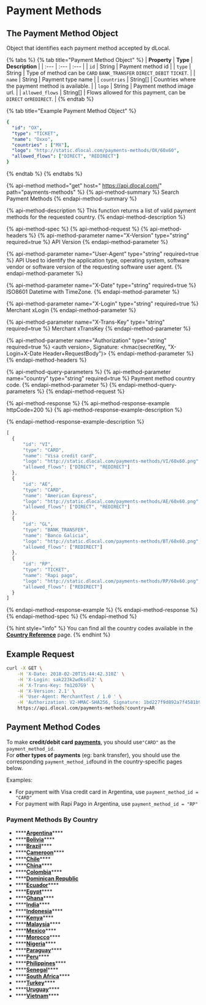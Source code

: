 # Payment Methods

## The Payment Method Object

Object that identifies each payment method accepted by dLocal.

{% tabs %}
{% tab title="Payment Method Object" %}
| **Property** | **Type** | **Description** |
| :--- | :--- | :--- |
| `id` | String | Payment method id |
| `type` | String | Type of method can be `CARD` `BANK_TRANSFER` `DIRECT_DEBIT` `TICKET`. |
| `name` | String | Payment type name |
| `countries` | String\[\] | Countries where the payment method is available. |
| `logo` | String | Payment method image url. |
| `allowed_flows` | String\[\] | Flows allowed for this payment, can be `DIRECT` or`REDIRECT`. |
{% endtab %}

{% tab title="Example Payment Method Object" %}
```yaml
{
  "id": "OX",
  "type": "TICKET",
  "name": "Oxxo",
  "countries" : ["MX"],
  "logo": "http://static.dlocal.com/payments-methods/OX/60x60",
  "allowed_flows": ["DIRECT", "REDIRECT"]
}
```
{% endtab %}
{% endtabs %}

{% api-method method="get" host=" https://api.dlocal.com/" path="payments-methods" %}
{% api-method-summary %}
Search Payment Methods
{% endapi-method-summary %}

{% api-method-description %}
This function returns a list of valid payment methods for the requested country.
{% endapi-method-description %}

{% api-method-spec %}
{% api-method-request %}
{% api-method-headers %}
{% api-method-parameter name="X-Version" type="string" required=true %}
API Version
{% endapi-method-parameter %}

{% api-method-parameter name="User-Agent" type="string" required=true %}
API Used to identify the application type, operating system, software vendor or software version of the requesting software user agent.
{% endapi-method-parameter %}

{% api-method-parameter name="X-Date" type="string" required=true %}
ISO8601 Datetime with TimeZone.
{% endapi-method-parameter %}

{% api-method-parameter name="X-Login" type="string" required=true %}
Merchant xLogin
{% endapi-method-parameter %}

{% api-method-parameter name="X-Trans-Key" type="string" required=true %}
Merchant xTransKey
{% endapi-method-parameter %}

{% api-method-parameter name="Authorization" type="string" required=true %}
&lt;auth version&gt;, Signature: &lt;hmac\(secretKey, "X-Login+X-Date Header+RequestBody"\)&gt;
{% endapi-method-parameter %}
{% endapi-method-headers %}

{% api-method-query-parameters %}
{% api-method-parameter name="country" type="string" required=true %}
Payment method country code.
{% endapi-method-parameter %}
{% endapi-method-query-parameters %}
{% endapi-method-request %}

{% api-method-response %}
{% api-method-response-example httpCode=200 %}
{% api-method-response-example-description %}

{% endapi-method-response-example-description %}

```javascript
[
  {
      "id": "VI",
      "type": "CARD",
      "name": "Visa credit card",
      "logo": "http://static.dlocal.com/payments-methods/VI/60x60.png",
      "allowed_flows": ["DIRECT", "REDIRECT"]
  },
  {
      "id": "AE",
      "type": "CARD",
      "name": "American Express",
      "logo": "http://static.dlocal.com/payments-methods/AE/60x60.png",
      "allowed_flows": ["DIRECT", "REDIRECT"]
  },
  {
      "id": "GL",
      "type": "BANK_TRANSFER",
      "name": "Banco Galicia",
      "logo": "http://static.dlocal.com/payments-methods/BT/60x60.png",
      "allowed_flows": ["REDIRECT"]
  },
  {
      "id": "RP",
      "type": "TICKET",
      "name": "Rapi pago",
      "logo": "http://static.dlocal.com/payments-methods/RP/60x60.png",
      "allowed_flows": ["REDIRECT"]
  }
]
```
{% endapi-method-response-example %}
{% endapi-method-response %}
{% endapi-method-spec %}
{% endapi-method %}

{% hint style="info" %}
You can find all the country codes available in the [**Country Reference**](../country-reference.md) page.
{% endhint %}

## Example Request

```bash
curl -X GET \
    -H 'X-Date: 2018-02-20T15:44:42.310Z' \
    -H 'X-Login: sak223k2wdksdl2' \
    -H 'X-Trans-Key: fm12O7G9' \
    -H 'X-Version: 2.1' \
    -H 'User-Agent: MerchantTest / 1.0 ' \
    -H 'Authorization: V2-HMAC-SHA256, Signature: 1bd227f9d892a7f4581b998c21e353b1686a6bdad5940e7bb6aa596c96e0a6ec' \
    https://api.dlocal.com/payments-methods?country=AR
```

## Payment Method Codes

To make **credit/debit card** [**payments**](../payments/#create-a-payment), you should use`"CARD"` as the `payment_method_id`.  
For **other types of payments** \(eg: bank transfer\), you should use the corresponding `payment_method_id`found in the country-specific pages below.

Examples:

* For payment with Visa credit card in Argentina, use `payment_method_id = "CARD"`  
* For payment with Rapi Pago in Argentina, use `payment_method_id = "RP"`

### **Payment Methods By Country**

* \*\*\*\*[**Argentina**](argentina.md#payment-methods-available)\*\*\*\*
* \*\*\*\*[**Bolivia**](bolivia.md)\*\*\*\*
* \*\*\*\*[**Brazil**](brazil.md#payment-methods-available)\*\*\*\*
* \*\*\*\*[**Cameroon**](https://docs.dlocal.com/api-documentation/payins-api-reference/payment-methods/cameroon)\*\*\*\*
* \*\*\*\*[**Chile**](chile.md#payment-methods-available)\*\*\*\*
* \*\*\*\*[**China**](chile.md#payment-methods-available)\*\*\*\*
* \*\*\*\*[**Colombia**](colombia.md#payment-methods-available)\*\*\*\*
* \*\*\*\*[**Dominican Republic**](dominican-republic.md)
* \*\*\*\*[**Ecuador**](ecuador.md)\*\*\*\*
* \*\*\*\*[**Egypt**](egypt.md)\*\*\*\*
* \*\*\*\*[**Ghana**](https://docs.dlocal.com/api-documentation/payins-api-reference/payment-methods/ghana)\*\*\*\*
* \*\*\*\*[**India**](india.md#payment-methods-available)\*\*\*\*
* \*\*\*\*[**Indonesia**](indonesia.md)\*\*\*\*
* \*\*\*\*[**Kenya**](https://docs.dlocal.com/api-documentation/payins-api-reference/payment-methods/kenya)\*\*\*\*
* \*\*\*\*[**Malaysia**](malaysia.md)\*\*\*\*
* \*\*\*\*[**Mexico**](mexico.md#payment-methods-available)\*\*\*\*
* \*\*\*\*[**Morocco**](morocco.md#payment-methods-available)\*\*\*\*
* \*\*\*\*[**Nigeria**](nigeria.md)\*\*\*\*
* \*\*\*\*[**Paraguay**](paraguay.md#payment-methods-available)\*\*\*\*
* \*\*\*\*[**Peru**](peru.md#payment-methods-available)\*\*\*\*
* \*\*\*\*[**Philippines**](philippines.md)\*\*\*\*
* \*\*\*\*[**Senegal**](https://docs.dlocal.com/api-documentation/payins-api-reference/payment-methods/senegal)\*\*\*\*
* \*\*\*\*[**South Africa**](south-africa.md)\*\*\*\*
* \*\*\*\*[**Turkey**](turkey.md#payment-methods-available)\*\*\*\*
* \*\*\*\*[**Uruguay**](uruguay.md#payment-methods-available)\*\*\*\*
* \*\*\*\*[**Vietnam**](vietnam.md)\*\*\*\*

